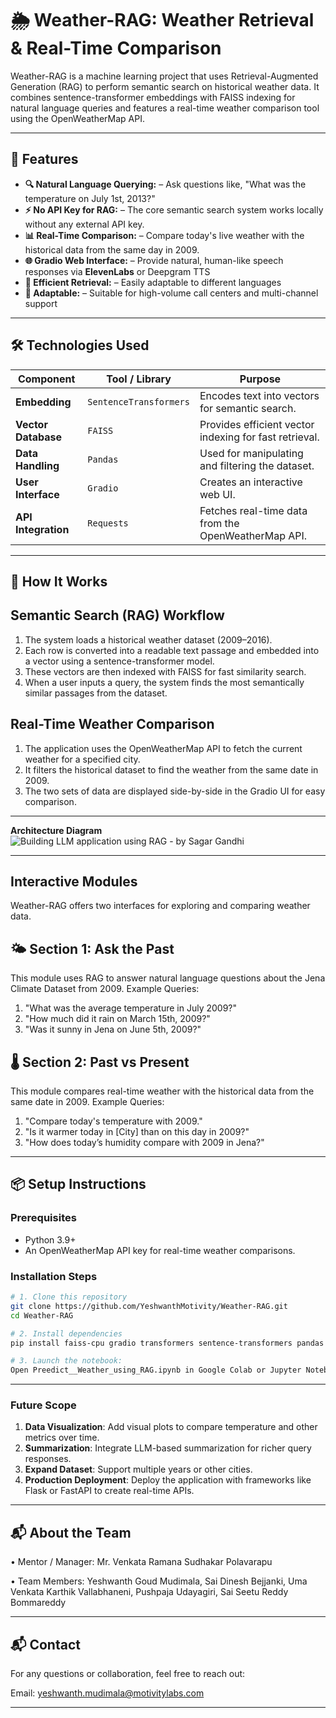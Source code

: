 # 🌦️ Weather-RAG: Weather Retrieval & Real-Time Comparison

Weather-RAG is a machine learning project that uses Retrieval-Augmented Generation (RAG) to perform semantic search on historical weather data. It combines sentence-transformer embeddings with FAISS indexing for natural language queries and features a real-time weather comparison tool using the OpenWeatherMap API.

---

## 📌 Features

- **🔍 Natural Language Querying:** –  Ask questions like, "What was the temperature on July 1st, 2013?" 
- **⚡ No API Key for RAG:** – The core semantic search system works locally without any external API key. 
- **📊 Real-Time Comparison:** – Compare today's live weather with the historical data from the same day in 2009.  
- **🌐 Gradio Web Interface:** – Provide natural, human-like speech responses via **ElevenLabs** or Deepgram TTS  
- **🧩 Efficient Retrieval:** – Easily adaptable to different languages  
- **🔄 Adaptable:** – Suitable for high-volume call centers and multi-channel support

---

## 🛠️ Technologies Used

|      Component       |      Tool / Library    |                        Purpose                         |
| ---------------------| -----------------------| -------------------------------------------------------|
| **Embedding**        | `SentenceTransformers` | Encodes text into vectors for semantic search.         |
| **Vector Database**  | `FAISS`                | Provides efficient vector indexing for fast retrieval. |
| **Data Handling**    | `Pandas`               | Used for manipulating and filtering the dataset.       | 
| **User Interface**   | `Gradio`               | Creates an interactive web UI.                         |
| **API Integration**  | `Requests`             | Fetches real-time data from the OpenWeatherMap API.    |

---


## 📄 How It Works
## Semantic Search (RAG) Workflow
1. The system loads a historical weather dataset (2009–2016).
2. Each row is converted into a readable text passage and embedded into a vector using a sentence-transformer model.
3. These vectors are then indexed with FAISS for fast similarity search.
4. When a user inputs a query, the system finds the most semantically similar passages from the dataset.

## Real-Time Weather Comparison
1. The application uses the OpenWeatherMap API to fetch the current weather for a specified city.
2. It filters the historical dataset to find the weather from the same date in 2009.
3. The two sets of data are displayed side-by-side in the Gradio UI for easy comparison.

---
 
**Architecture Diagram**  
![Building LLM application using RAG - by Sagar Gandhi](https://github.com/user-attachments/assets/ed66e623-e3d4-4d7f-8d90-971f29771dfe)

---

## Interactive Modules
Weather-RAG offers two interfaces for exploring and comparing weather data.

## 🌤️ Section 1: Ask the Past
This module uses RAG to answer natural language questions about the Jena Climate Dataset from 2009.
Example Queries:
1. "What was the average temperature in July 2009?"
2. "How much did it rain on March 15th, 2009?"
3. "Was it sunny in Jena on June 5th, 2009?"

## 🌡️ Section 2: Past vs Present
This module compares real-time weather with the historical data from the same date in 2009.
Example Queries:
1. "Compare today's temperature with 2009."
2. "Is it warmer today in [City] than on this day in 2009?"
3. "How does today’s humidity compare with 2009 in Jena?"

---

## 📦 Setup Instructions

### **Prerequisites**
- Python 3.9+  
- An OpenWeatherMap API key for real-time weather comparisons. 
 
### **Installation Steps**
```bash
# 1. Clone this repository
git clone https://github.com/YeshwanthMotivity/Weather-RAG.git
cd Weather-RAG

# 2. Install dependencies
pip install faiss-cpu gradio transformers sentence-transformers pandas tqdm numpy requests

# 3. Launch the notebook:
Open Preedict__Weather_using_RAG.ipynb in Google Colab or Jupyter Notebook and follow the step-by-step instructions.
```
---
###  Future Scope
1. **Data Visualization**: Add visual plots to compare temperature and other metrics over time.
2. **Summarization**: Integrate LLM-based summarization for richer query responses.
3. **Expand Dataset**: Support multiple years or other cities.
4. **Production Deployment**: Deploy the application with frameworks like Flask or FastAPI to create real-time APIs.
---


## 📬  About the Team
• Mentor / Manager: Mr. Venkata Ramana Sudhakar Polavarapu

• Team Members: Yeshwanth Goud Mudimala, Sai Dinesh Bejjanki, Uma Venkata Karthik Vallabhaneni, Pushpaja Udayagiri, Sai Seetu Reddy Bommareddy


---

## 📬 Contact
For any questions or collaboration, feel free to reach out:

Email: yeshwanth.mudimala@motivitylabs.com

---
